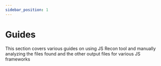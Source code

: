 ```yaml
---
sidebar_position: 1
---
```


# Guides

This section covers various guides on using JS Recon tool and manually analyzing the files found and the other output files for various JS frameworks
